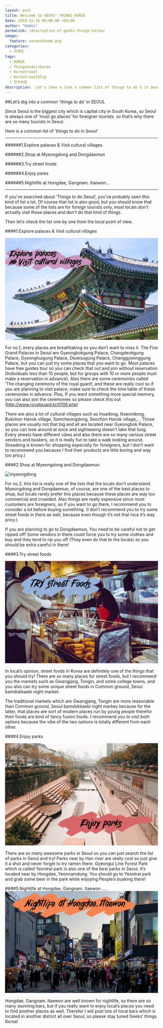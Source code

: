 ```yaml
---
layout: post
title: Welcome to GEEKS' THINGS KOREA
date: 2019-12-16 00:00:00 +09:00
author: "Habni"
permalink: /description-of-geeks-things-korea/
image:
  feature: secondthumb.png
categories:
  - 마케팅
tags:
  - KOREA
  - Thingstodoinkorea
  - Koreatravel
  - Koreatravelblog
  - 한국여행
description:  Let's take a look a common list of things to do 5 in Seoul from almost everywhere and see how local think about this lists.
---
```


##Let’s dig into a common ‘things to do’ in SEOUL

 Since Seoul is the biggest city which is capital city in South Korea, so Seoul is always one of  ‘must go places’ for foreigner tourists. so that’s why there are so many tourists in Seoul.

Here is a common list of ‘things to do in Seoul’ 

<hr/>

######1.Explore palaces & Visit cultural villages

######2.Shop at Myeongdong and Dongdaemun

######3.Try street foods

######4.Enjoy parks

######5.Nightlife at Hongdae, Gangnam. Itaewon…

<hr/>

 If you've searched about ‘Things to do Seoul’, you’ve probably seen this kind of list a lot.
Of course that list is also good, but you should know that because some of the lists are for foreign tourists only, most locals don't actually visit those places and don't do that kind of things.

Then let’s check the list one by one from the local point of view.

####1.Explore palaces & Visit cultural villages

![palace](img/post/02/palace.png)

 For no.1, every places are breathtaking so you don’t want to miss it. The Five Grand Palaces in Seoul are Gyeongbokgung Palace, Changdeokgung Palace, Gyeonghuigung Palace, Deoksugung Palace, Changgyeonggung Palace, but you can just try some places that you want to go.
Most palaces have free guides tour so you can check that out and join without reservation (Individuals less than 10 people, but for groups with 10 or more people must make a reservation in advance).
 Also there are some ceremonies called ‘The changing ceremony of the royal guard’, and these are really cool so if you are planning to visit palace, make sure to check the time table of these ceremonies in advance. Plus, If you want something more special memory, you can also join the ceremonies so please check this out (http://www.royalguard.kr/0106.php)

 There are also a lot of cultural villages such as Insadong, Ikseondong, Bukchon Hanok village, Samcheongdong, Seochon Hanok village,… Those places are usually not that big and all are located near Gyeongbok Palace, so you can look around at once and sightseeing doesn't take that long. Every streets have different vibes and also there are so many various street vendors and buskers, so it is really fun to take a walk looking around.
(Insadong is known for shopping especially for foreigners, but I don’t want to recommend you because I find their products are little boring and way too pricy.)

####2.Shop at Myeongdong and Dongdaemun

![myeongdong](img/post/02/myeongdong.png)

 For no.2, this list is really one of the lists that the locals don’t understand. Myeongdong and Dongdaemun, of course, are one of the best places to shop, but locals rarely prefer this places because these places are way too commercial and crowded. Also things are really expensive since most customers are foreigners, so if you want to go there, I recommend you to consider a lot before buying something. (I don’t recommend you to try some street foods in there as well, because even though it’s not that nice it’s way pricy.) 

 If you are planning to go to Dongdaemun, You need to be careful not to get ripped off! Some vendors in there could force you to try some clothes and buy and they tend to rip you off (They even do that to the locals) so you should be extra careful in there!

####3.Try street foods

![streetfoods](img/post/02/streetfood.png)

 In local’s opinion, street foods in Korea are definitely one of the things that you should try! There are so many places for street foods, but I recommend you the markets such as Gwangjang, Tongin, and some college towns, and you also can try some unique street foods in Common ground, Seoul bamdokkaebi night market.

 The traditional markets which are Gwangjang, Tongin are more reasonable than Common ground, Seoul bamdokkaebi night markey because for the latter, that places are sort of modern places run by young people therefor their foods are kind of fancy fusion foods.
I recommend you to visit both options because the vibe of the two options is totally different from each other.

####4.Enjoy parks

![parks](img/post/02/park.png)

 There are so many awesome parks in Seoul so you can just search the list of parks in Seoul and try! Parks near by Han river are really cool so just give it a shot and never forget to try ramen there. Gyeongui Line Forest Park which is called Yeontral park is also one of the best parks in Seoul. It’s located near by Hongdae, Yeonnamdong. You should go to Yeontral park and grab some beer in the park while enjoying People’s busking there!

####5.Nightlife at Hongdae, Gangnam. Itaewon … .
![hongdae](img/post/02/hongdae.png)

 Hongdae, Gangnam. Itaewon are well known for nightlife, so there are so many stunning bars, but if you really want to enjoy local’s places you need to find another places as well. Therefor I will post lots of local bars which is located in another district all over Seoul, so please stay tuned Geeks’ things Korea!